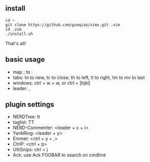 ## install

    cd ~
    git clone https://github.com/guoqiao/vimx.git .vim
    cd .vim
    ./install.sh

That's all!

## basic usage
* map ; to :
* tabs: tn to new, tc to close, th to left, tl to right, tm to mv to last
* windows: ctrl + w + w, or ctrl + [hjkl]
* leader: ,

## plugin settings
* NERDTree: tt
* taglist: TT
* NERD-Commenter: <leader + c + i>
* YankRing: <leader + y>
* Emmet: <ctrl + y + ,>
* CtrlP: <ctrl + p>
* UltiSnips: ctrl + j
* Ack: use Ack FOOBAR to search on cmdline
